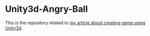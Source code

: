 # Unity3d-Angry-Ball
This is the repository related to <a href="http://tarasromanchukdev.blogspot.com/2016/09/angry-ball-my-exdended-version-of.html">my article about creating game using Unity3d</a>.
